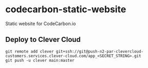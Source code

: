 # codecarbon-static-website
Static website for CodeCarbon.io

## Deploy to Clever Cloud
```
git remote add clever git+ssh://git@push-n2-par-clevercloud-customers.services.clever-cloud.com/app_<SECRET_STRING>.git
git push -u clever main:master
```